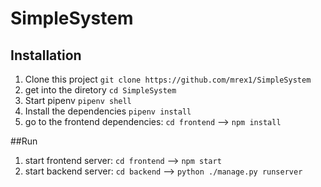 ﻿# SimpleSystem
## Installation
1. Clone this project ```git clone https://github.com/mrex1/SimpleSystem```
2. get into the diretory ```cd SimpleSystem```
3. Start pipenv ```pipenv shell```
4. Install the dependencies ```pipenv install```
5. go to the frontend dependencies:
```cd frontend``` --> ```npm install```

##Run
1. start frontend server: ```cd frontend``` --> ```npm start```
2. start backend server: ```cd backend``` --> ```python ./manage.py runserver```
